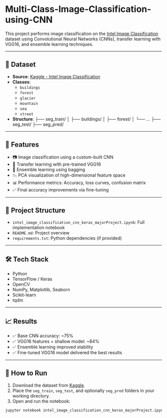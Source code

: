 # Multi-Class-Image-Classification-using-CNN

This project performs image classification on the [Intel Image Classification](https://www.kaggle.com/datasets/puneet6060/intel-image-classification) dataset using Convolutional Neural Networks (CNNs), transfer learning with VGG16, and ensemble learning techniques.

---

## 📂 Dataset

- **Source**: [Kaggle - Intel Image Classification](https://www.kaggle.com/datasets/puneet6060/intel-image-classification)
- **Classes**:
  - `buildings`
  - `forest`
  - `glacier`
  - `mountain`
  - `sea`
  - `street`
- **Structure**:
 ├── seg_train/
 │ ├── buildings/
 │ ├── forest/
 │ └── ...
 ├── seg_test/
 ├── seg_pred/

---

## 🚀 Features

- 📷 Image classification using a custom-built CNN
- 🧠 Transfer learning with pre-trained VGG16
- 🔁 Ensemble learning using bagging
- 📉 PCA visualization of high-dimensional feature space
- 📊 Performance metrics: Accuracy, loss curves, confusion matrix
- ✅ Final accuracy improvements via fine-tuning

---

## 📌 Project Structure

- `intel_image_classification_cnn_keras_majorProject.ipynb`: Full implementation notebook
- `README.md`: Project overview
- `requirements.txt`: Python dependencies (if provided)

---

## 🛠️ Tech Stack

- Python
- TensorFlow / Keras
- OpenCV
- NumPy, Matplotlib, Seaborn
- Scikit-learn
- tqdm

---

## 📈 Results

- ✅ Base CNN accuracy: ~75%
- ✅ VGG16 features + shallow model: ~84%
- ✅ Ensemble learning improved stability
- ✅ Fine-tuned VGG16 model delivered the best results

---

## 📝 How to Run

1. Download the dataset from [Kaggle](https://www.kaggle.com/datasets/puneet6060/intel-image-classification).
2. Place the `seg_train`, `seg_test`, and optionally `seg_pred` folders in your working directory.
3. Open and run the notebook:
 ```bash
 jupyter notebook intel_image_classification_cnn_keras_majorProject.ipynb
